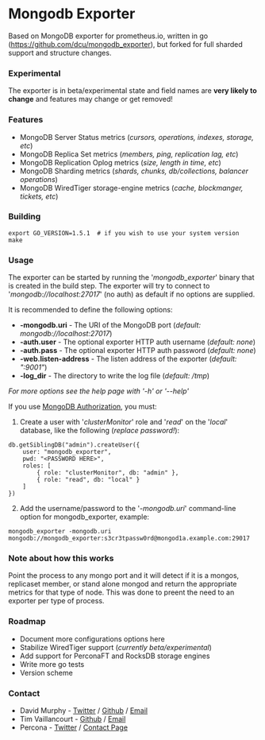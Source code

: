 # Mongodb Exporter

Based on MongoDB exporter for prometheus.io, written in go (https://github.com/dcu/mongodb_exporter), but forked for full sharded support and structure changes.

### Experimental

The exporter is in beta/experimental state and field names are **very likely to change** and features may change or get removed!

### Features

- MongoDB Server Status metrics (*cursors, operations, indexes, storage, etc*)
- MongoDB Replica Set metrics (*members, ping, replication lag, etc*)
- MongoDB Replication Oplog metrics (*size, length in time, etc*)
- MongoDB Sharding metrics (*shards, chunks, db/collections, balancer operations*)
- MongoDB WiredTiger storage-engine metrics (*cache, blockmanger, tickets, etc*)

### Building

    export GO_VERSION=1.5.1  # if you wish to use your system version
    make

### Usage

The exporter can be started by running the '*mongodb_exporter*' binary that is created in the build step. The exporter will try to connect to '*mongodb://localhost:27017*' (no auth) as default if no options are supplied.

It is recommended to define the following options:

- **-mongodb.uri** - The URI of the MongoDB port (*default: mongodb://localhost:27017*)
- **-auth.user** - The optional exporter HTTP auth username (*default: none*)
- **-auth.pass** - The optional exporter HTTP auth password (*default: none*)
- **-web.listen-address** - The listen address of the exporter (*default: ":9001"*)
- **-log_dir** - The directory to write the log file (*default: /tmp*)

*For more options see the help page with '-h' or '--help'*

If you use [MongoDB Authorization](https://docs.mongodb.org/manual/core/authorization/), you must:

1. Create a user with '*clusterMonitor*' role and '*read*' on the '*local*' database, like the following (*replace password!*):

```
db.getSiblingDB("admin").createUser({
    user: "mongodb_exporter",
    pwd: "<PASSWORD HERE>",
    roles: [
        { role: "clusterMonitor", db: "admin" },
        { role: "read", db: "local" }
    ]
})
```

2. Add the username/password to the '*-mongodb.uri*' command-line option for mongodb_exporter, example:

```
mongodb_exporter -mongodb.uri mongodb://mongodb_exporter:s3cr3tpassw0rd@mongod1a.example.com:29017
```

### Note about how this works
Point the process to any mongo port and it will detect if it is a mongos, replicaset member, or stand alone mongod and return the appropriate metrics for that type of node. This was done to preent the need to an exporter per type of process.

### Roadmap

- Document more configurations options here
- Stabilize WiredTiger support (*currently beta/experimental*)
- Add support for PerconaFT and RocksDB storage engines
- Write more go tests
- Version scheme

### Contact

- David Murphy - [Twitter](https://twitter.com/dmurphy_data) / [Github](https://github.com/dbmurphy) / [Email](mailto:david.murphy@percona.com)
- Tim Vaillancourt - [Github](https://github.com/timvaillancourt) / [Email](mailto:tim.vaillancourt@percona.com)
- Percona - [Twitter](https://twitter.com/Percona) / [Contact Page](https://www.percona.com/about-percona/contact)
